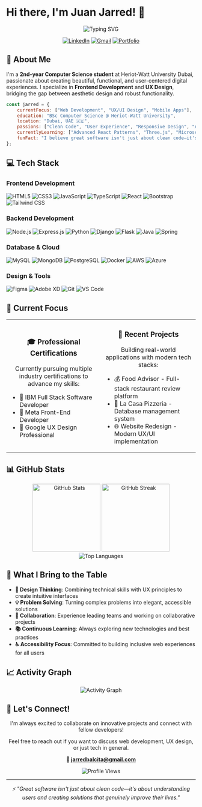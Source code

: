 # Hi there, I'm Juan Jarred! 👋

<div align="center">
  <img src="https://readme-typing-svg.demolab.com?font=Fira+Code&weight=600&size=28&duration=4000&pause=1000&color=00D4FF&center=true&vCenter=true&width=600&lines=Frontend+%26+UX+Developer;Computer+Science+Student;Full+Stack+Enthusiast;Creating+User-Centered+Solutions" alt="Typing SVG" />
</div>

<div align="center">
  
  [![LinkedIn](https://img.shields.io/badge/LinkedIn-0077B5?style=for-the-badge&logo=linkedin&logoColor=white)](https://linkedin.com/in/juan-jarred-balcita/)
  [![Gmail](https://img.shields.io/badge/Gmail-D14836?style=for-the-badge&logo=gmail&logoColor=white)](mailto:jarredbalcita@gmail.com)
  [![Portfolio](https://img.shields.io/badge/Portfolio-000000?style=for-the-badge&logo=About.me&logoColor=white)](https://your-portfolio-link.com)
  
</div>

## 🚀 About Me

I'm a **2nd-year Computer Science student** at Heriot-Watt University Dubai, passionate about creating beautiful, functional, and user-centered digital experiences. I specialize in **Frontend Development** and **UX Design**, bridging the gap between aesthetic design and robust functionality.

```javascript
const jarred = {
    currentFocus: ["Web Development", "UX/UI Design", "Mobile Apps"],
    education: "BSc Computer Science @ Heriot-Watt University",
    location: "Dubai, UAE 🇦🇪",
    passions: ["Clean Code", "User Experience", "Responsive Design", "Accessibility"],
    currentlyLearning: ["Advanced React Patterns", "Three.js", "Microservices"],
    funFact: "I believe great software isn't just about clean code—it's about understanding users"
};
```

## 💻 Tech Stack

### Frontend Development
![HTML5](https://img.shields.io/badge/HTML5-E34F26?style=for-the-badge&logo=html5&logoColor=white)
![CSS3](https://img.shields.io/badge/CSS3-1572B6?style=for-the-badge&logo=css3&logoColor=white)
![JavaScript](https://img.shields.io/badge/JavaScript-F7DF1E?style=for-the-badge&logo=javascript&logoColor=black)
![TypeScript](https://img.shields.io/badge/TypeScript-007ACC?style=for-the-badge&logo=typescript&logoColor=white)
![React](https://img.shields.io/badge/React-20232A?style=for-the-badge&logo=react&logoColor=61DAFB)
![Bootstrap](https://img.shields.io/badge/Bootstrap-563D7C?style=for-the-badge&logo=bootstrap&logoColor=white)
![Tailwind CSS](https://img.shields.io/badge/Tailwind_CSS-38B2AC?style=for-the-badge&logo=tailwind-css&logoColor=white)

### Backend Development
![Node.js](https://img.shields.io/badge/Node.js-43853D?style=for-the-badge&logo=node.js&logoColor=white)
![Express.js](https://img.shields.io/badge/Express.js-404D59?style=for-the-badge)
![Python](https://img.shields.io/badge/Python-3776AB?style=for-the-badge&logo=python&logoColor=white)
![Django](https://img.shields.io/badge/Django-092E20?style=for-the-badge&logo=django&logoColor=white)
![Flask](https://img.shields.io/badge/Flask-000000?style=for-the-badge&logo=flask&logoColor=white)
![Java](https://img.shields.io/badge/Java-ED8B00?style=for-the-badge&logo=openjdk&logoColor=white)
![Spring](https://img.shields.io/badge/Spring-6DB33F?style=for-the-badge&logo=spring&logoColor=white)

### Database & Cloud
![MySQL](https://img.shields.io/badge/MySQL-00000F?style=for-the-badge&logo=mysql&logoColor=white)
![MongoDB](https://img.shields.io/badge/MongoDB-4EA94B?style=for-the-badge&logo=mongodb&logoColor=white)
![PostgreSQL](https://img.shields.io/badge/PostgreSQL-316192?style=for-the-badge&logo=postgresql&logoColor=white)
![Docker](https://img.shields.io/badge/Docker-2496ED?style=for-the-badge&logo=docker&logoColor=white)
![AWS](https://img.shields.io/badge/AWS-FF9900?style=for-the-badge&logo=amazonaws&logoColor=white)
![Azure](https://img.shields.io/badge/Azure-0078D4?style=for-the-badge&logo=microsoftazure&logoColor=white)

### Design & Tools
![Figma](https://img.shields.io/badge/Figma-F24E1E?style=for-the-badge&logo=figma&logoColor=white)
![Adobe XD](https://img.shields.io/badge/Adobe%20XD-470137?style=for-the-badge&logo=Adobe%20XD&logoColor=#FF61F6)
![Git](https://img.shields.io/badge/Git-F05032?style=for-the-badge&logo=git&logoColor=white)
![VS Code](https://img.shields.io/badge/VS_Code-007ACC?style=for-the-badge&logo=visual-studio-code&logoColor=white)

## 🎯 Current Focus

<table>
  <tr>
    <td align="center" width="50%">
      <h3>🎓 Professional Certifications</h3>
      <p>Currently pursuing multiple industry certifications to advance my skills:</p>
      <ul align="left">
        <li>🔷 IBM Full Stack Software Developer</li>
        <li>🔷 Meta Front-End Developer</li>
        <li>🔷 Google UX Design Professional</li>
      </ul>
    </td>
    <td align="center" width="50%">
      <h3>🚀 Recent Projects</h3>
      <p>Building real-world applications with modern tech stacks:</p>
      <ul align="left">
        <li>💰 Food Advisor - Full-stack restaurant review platform</li>
        <li>🏪 La Casa Pizzeria - Database management system</li>
        <li>🌐 Website Redesign - Modern UX/UI implementation</li>
      </ul>
    </td>
  </tr>
</table>

## 📊 GitHub Stats

<div align="center">
  <img src="https://github-readme-stats.vercel.app/api?username=jarredbalcita&show_icons=true&theme=tokyonight&hide_border=true&bg_color=0D1117&title_color=00D4FF&icon_color=00FF88&text_color=FFFFFF" alt="GitHub Stats" height="180" />
  <img src="https://github-readme-streak-stats.herokuapp.com/?user=jarredbalcita&theme=tokyonight&hide_border=true&background=0D1117&ring=00D4FF&fire=00FF88&currStreakLabel=FFFFFF" alt="GitHub Streak" height="180" />
</div>

<div align="center">
  <img src="https://github-readme-stats.vercel.app/api/top-langs/?username=jarredbalcita&layout=compact&theme=tokyonight&hide_border=true&bg_color=0D1117&title_color=00D4FF&text_color=FFFFFF" alt="Top Languages" />
</div>

## 🌟 What I Bring to the Table

- **🎨 Design Thinking**: Combining technical skills with UX principles to create intuitive interfaces
- **💡 Problem Solving**: Turning complex problems into elegant, accessible solutions
- **🤝 Collaboration**: Experience leading teams and working on collaborative projects
- **📚 Continuous Learning**: Always exploring new technologies and best practices
- **♿ Accessibility Focus**: Committed to building inclusive web experiences for all users

## 📈 Activity Graph

<div align="center">
  <img src="https://github-readme-activity-graph.vercel.app/graph?username=jarredbalcita&theme=tokyo-night&hide_border=true&bg_color=0D1117&color=00D4FF&line=00FF88&point=FFFFFF" alt="Activity Graph" />
</div>

## 🤝 Let's Connect!

<div align="center">
  <p>I'm always excited to collaborate on innovative projects and connect with fellow developers!</p>
  <p>Feel free to reach out if you want to discuss web development, UX design, or just tech in general.</p>
  
  **📧 jarredbalcita@gmail.com**
  
  <img src="https://komarev.com/ghpvc/?username=jarredbalcita&color=00D4FF&style=for-the-badge" alt="Profile Views" />
</div>

---

<div align="center">
  <i>⚡ "Great software isn't just about clean code—it's about understanding users and creating solutions that genuinely improve their lives."</i>
</div>
